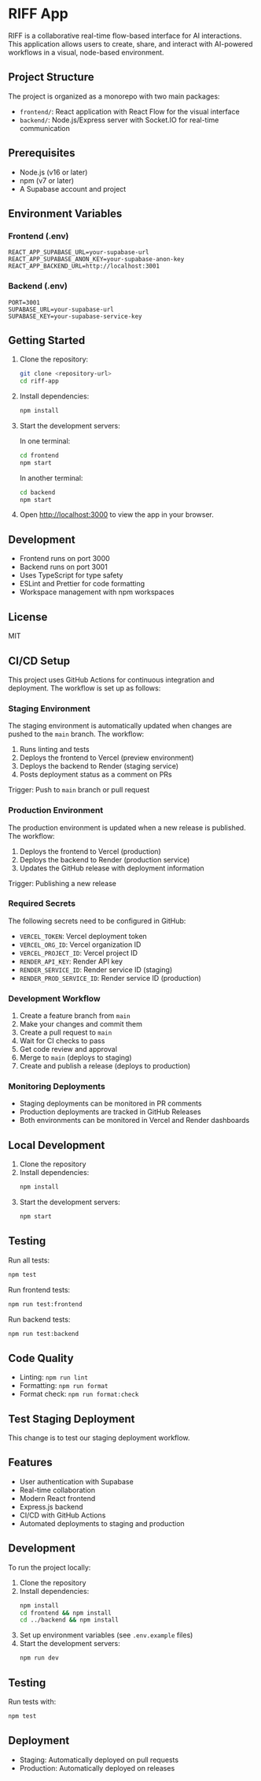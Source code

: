 # RIFF App

RIFF is a collaborative real-time flow-based interface for AI interactions. This application allows users to create, share, and interact with AI-powered workflows in a visual, node-based environment.

## Project Structure

The project is organized as a monorepo with two main packages:

- `frontend/`: React application with React Flow for the visual interface
- `backend/`: Node.js/Express server with Socket.IO for real-time communication

## Prerequisites

- Node.js (v16 or later)
- npm (v7 or later)
- A Supabase account and project

## Environment Variables

### Frontend (.env)
```
REACT_APP_SUPABASE_URL=your-supabase-url
REACT_APP_SUPABASE_ANON_KEY=your-supabase-anon-key
REACT_APP_BACKEND_URL=http://localhost:3001
```

### Backend (.env)
```
PORT=3001
SUPABASE_URL=your-supabase-url
SUPABASE_KEY=your-supabase-service-key
```

## Getting Started

1. Clone the repository:
   ```bash
   git clone <repository-url>
   cd riff-app
   ```

2. Install dependencies:
   ```bash
   npm install
   ```

3. Start the development servers:

   In one terminal:
   ```bash
   cd frontend
   npm start
   ```

   In another terminal:
   ```bash
   cd backend
   npm start
   ```

4. Open [http://localhost:3000](http://localhost:3000) to view the app in your browser.

## Development

- Frontend runs on port 3000
- Backend runs on port 3001
- Uses TypeScript for type safety
- ESLint and Prettier for code formatting
- Workspace management with npm workspaces

## License

MIT

## CI/CD Setup

This project uses GitHub Actions for continuous integration and deployment. The workflow is set up as follows:

### Staging Environment

The staging environment is automatically updated when changes are pushed to the `main` branch. The workflow:

1. Runs linting and tests
2. Deploys the frontend to Vercel (preview environment)
3. Deploys the backend to Render (staging service)
4. Posts deployment status as a comment on PRs

Trigger: Push to `main` branch or pull request

### Production Environment

The production environment is updated when a new release is published. The workflow:

1. Deploys the frontend to Vercel (production)
2. Deploys the backend to Render (production service)
3. Updates the GitHub release with deployment information

Trigger: Publishing a new release

### Required Secrets

The following secrets need to be configured in GitHub:

- `VERCEL_TOKEN`: Vercel deployment token
- `VERCEL_ORG_ID`: Vercel organization ID
- `VERCEL_PROJECT_ID`: Vercel project ID
- `RENDER_API_KEY`: Render API key
- `RENDER_SERVICE_ID`: Render service ID (staging)
- `RENDER_PROD_SERVICE_ID`: Render service ID (production)

### Development Workflow

1. Create a feature branch from `main`
2. Make your changes and commit them
3. Create a pull request to `main`
4. Wait for CI checks to pass
5. Get code review and approval
6. Merge to `main` (deploys to staging)
7. Create and publish a release (deploys to production)

### Monitoring Deployments

- Staging deployments can be monitored in PR comments
- Production deployments are tracked in GitHub Releases
- Both environments can be monitored in Vercel and Render dashboards

## Local Development

1. Clone the repository
2. Install dependencies:
   ```bash
   npm install
   ```
3. Start the development servers:
   ```bash
   npm start
   ```

## Testing

Run all tests:
```bash
npm test
```

Run frontend tests:
```bash
npm run test:frontend
```

Run backend tests:
```bash
npm run test:backend
```

## Code Quality

- Linting: `npm run lint`
- Formatting: `npm run format`
- Format check: `npm run format:check`

## Test Staging Deployment

This change is to test our staging deployment workflow.

## Features

- User authentication with Supabase
- Real-time collaboration
- Modern React frontend
- Express.js backend
- CI/CD with GitHub Actions
- Automated deployments to staging and production

## Development

To run the project locally:

1. Clone the repository
2. Install dependencies:
   ```bash
   npm install
   cd frontend && npm install
   cd ../backend && npm install
   ```
3. Set up environment variables (see `.env.example` files)
4. Start the development servers:
   ```bash
   npm run dev
   ```

## Testing

Run tests with:
```bash
npm test
```

## Deployment

- Staging: Automatically deployed on pull requests
- Production: Automatically deployed on releases 